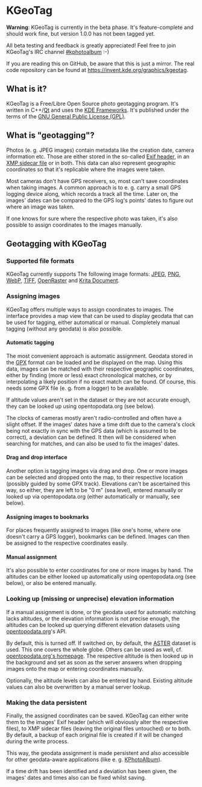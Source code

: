 # KGeoTag

**Warning**: KGeoTag is currently in the beta phase. It's feature-complete and should work fine, but version 1.0.0 has not been tagged yet.

All beta testing and feedback is greatly appreciated! Feel free to join KGeoTag's IRC channel [#kphotoalbum](irc://chat.freenode.net/kde-kgeotag) :-)

If you are reading this on GitHub, be aware that this is just a mirror. The real code repository can be found at https://invent.kde.org/graphics/kgeotag.

## What is it?

KGeoTag is a Free/Libre Open Source photo geotagging program. It's written in C++/[Qt](https://www.qt.io/) and uses the [KDE Frameworks](https://api.kde.org/frameworks/). It's published under the terms of the [GNU General Public License (GPL)](https://www.gnu.org/licenses/#GPL).

## What is "geotagging"?

Photos (e. g. JPEG images) contain metadata like the creation date, camera information etc. Those are either stored in the so-called [Exif header](https://en.wikipedia.org/wiki/Exif), in an [XMP sidecar file](https://en.wikipedia.org/wiki/Extensible_Metadata_Platform) or in both. This data can also represent geographic coordinates so that it's replicable where the images were taken.

Most cameras don't have GPS receivers, so, most can't save coordinates when taking images. A common approach is to e. g. carry a small GPS logging device along, which records a track all the time. Later on, the images' dates can be compared to the GPS log's points' dates to figure out where an image was taken.

If one knows for sure where the respective photo was taken, it's also possible to assign coordinates to the images manually.

## Geotagging with KGeoTag

### Supported file formats

KGeoTag currently supports The following image formats: [JPEG](https://en.wikipedia.org/wiki/JPEG), [PNG](https://en.wikipedia.org/wiki/Portable_Network_Graphics), [WebP](https://en.wikipedia.org/wiki/WebP), [TIFF](https://en.wikipedia.org/wiki/TIFF), [OpenRaster](https://en.wikipedia.org/wiki/OpenRaster) and [Krita Document](https://en.wikipedia.org/wiki/Krita).

### Assigning images

KGeoTag offers multiple ways to assign coordinates to images. The interface provides a map view that can be used to display geodata that can be used for tagging, either automatical or manual. Completely manual tagging (without any geodata) is also possible.

#### Automatic tagging

The most convenient approach is automatic assignment. Geodata stored in the [GPX](https://en.wikipedia.org/wiki/GPS_Exchange_Format) format can be loaded and be displayed on the map. Using this data, images can be matched with their respective geographic coordinates, either by finding (more or less) exact chronological matches, or by interpolating a likely position if no exact match can be found. Of course, this needs some GPX file (e. g. from a logger) to be available.

If altitude values aren't set in the dataset or they are not accurate enough, they can be looked up using opentopodata.org (see below).

The clocks of cameras mostly aren't radio-controlled and often have a slight offset. If the images' dates have a time drift due to the camera's clock being not exactly in sync with the GPS data (which is assumed to be correct), a deviation can be defined. It then will be considered when searching for matches, and can also be used to fix the images' dates.

#### Drag and drop interface

Another option is tagging images via drag and drop. One or more images can be selected and dropped onto the map, to their respective location (possibly guided by some GPX track). Elevations can't be ascertained this way, so either, they are left to be "0 m" (sea level), entered manually or looked up via opentopodata.org (either automatically or manually, see below).

#### Assigning images to bookmarks

For places frequently assigned to images (like one's home, where one doesn't carry a GPS logger), bookmarks can be defined. Images can then be assigned to the respective coordinates easily.

#### Manual assignment

It's also possible to enter coordinates for one or more images by hand. The altitudes can be either looked up automatically using opentopodata.org (see below), or also be entered manually.

### Looking up (missing or unprecise) elevation information

If a manual assignment is done, or the geodata used for automatic matching lacks altitudes, or the elevation information is not precise enough, the altitudes can be looked up querying different elevation datasets using [opentopodata.org](https://www.opentopodata.org/)'s API.

By default, this is turned off. If switched on, by default, the [ASTER](https://asterweb.jpl.nasa.gov/gdem.asp) dataset is used. This one covers the whole globe. Others can be used as well, cf. [opentopodata.org's homepage](https://www.opentopodata.org/#public-api). The respective altitude is then looked up in the background and set as soon as the server answers when dropping images onto the map or entering coordinates manually.

Optionally, the altitude levels can also be entered by hand. Existing altitude values can also be overwritten by a manual server lookup.

### Making the data persistent

Finally, the assigned coordinates can be saved. KGeoTag can either write them to the images' Exif header (which will obviously alter the respective files), to XMP sidecar files (leaving the original files untouched) or to both. By default, a backup of each original file is created if it will be changed during the write process.

This way, the geodata assignment is made persistent and also accessible for other geodata-aware applications (like e. g. [KPhotoAlbum](https://www.kphotoalbum.org/)).

If a time drift has been identified and a deviation has been given, the images' dates and times also can be fixed whilst saving.
